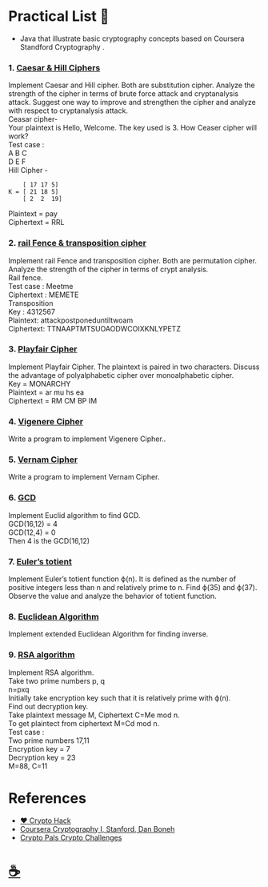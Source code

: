 
# Practical List 📃 
- Java that illustrate basic cryptography concepts based on Coursera Standford Cryptography .

### 1. [Caesar & Hill Ciphers](https://github.com/anujvaghani0/Cryptography-and-Network-Security/blob/main/CaesarCipher.java)
Implement Caesar and Hill cipher. Both are substitution cipher. Analyze the strength
of the cipher in terms of brute force attack and cryptanalysis attack.
Suggest one way to improve and strengthen the cipher and analyze with respect to cryptanalysis attack.
<br>
Ceasar cipher-
<br>
Your plaintext is Hello, Welcome. The key used is 3. How Ceaser cipher will work?
<br>
Test case :
<br>
A B C
<br>
D E F
<br>
Hill Cipher - 
<br>

        [ 17 17 5]    
    K = [ 21 18 5]    
        [ 2  2  19]       

Plaintext = pay
<br>
Ciphertext = RRL
### 2.  [rail Fence & transposition cipher]()
Implement rail Fence and transposition cipher. Both are permutation cipher.
Analyze the strength of the cipher in terms of crypt analysis.
<br>
Rail fence.
<br>
Test case : Meetme
<br>
Ciphertext : MEMETE
<br>
Transposition
<br>
Key : 4312567
<br>
Plaintext: attackpostponeduntiltwoam
<br>
Ciphertext: TTNAAPTMTSUOAODWCOIXKNLYPETZ

### 3. [Playfair Cipher]()
Implement Playfair Cipher. The plaintext is paired in two characters. Discuss the
advantage of polyalphabetic cipher over monoalphabetic cipher.
<br>
Key = MONARCHY
<br>
Plaintext = ar mu hs ea
<br>
Ciphertext = RM CM BP IM

### 4. [Vigenere Cipher]()
 Write a program to implement Vigenere Cipher..

### 5. [Vernam Cipher](https://github.com/anujvaghani0/Cryptography-and-Network-Security/blob/main/vernamCipher.java)
 Write a program to implement Vernam Cipher.

### 6. [GCD]()
Implement Euclid algorithm to find GCD.
<br>
GCD(16,12) = 4
<br>
GCD(12,4) = 0
<br>
Then 4 is the GCD(16,12) 

### 7. [ Euler’s totient]()
Implement Euler’s totient function ф(n). It is defined as the number of positive
integers less than n and relatively prime to n. Find ф(35)
and ф(37). Observe the value and analyze the behavior of totient function.

### 8. [Euclidean Algorithm]()
Implement extended Euclidean Algorithm for finding inverse.

### 9. [RSA algorithm]()
Implement RSA algorithm.
<br>
Take two prime numbers p, q
<br>
n=pxq
<br>
Initially take encryption key such that it is relatively prime with ф(n).
<br>
Find out decryption key.
<br>
Take plaintext message M, Ciphertext C=Me mod n.
<br>
To get plaintect from ciphertext M=Cd mod n.
<br>
Test case :
<br>
Two prime numbers 17,11
<br>
Encryption key = 7
<br>
Decryption key = 23
<br>
M=88,
C=11
 
# References
- [❤️ Crypto Hack](https://cryptohack.org/)
- [Coursera Cryptography I, Stanford, Dan Boneh](https://www-origin.coursera.org/learn/crypto)
- [Crypto Pals Crypto Challenges](https://cryptopals.com/)

# [☕️](https://ko-fi.com/anujvaghani0)
